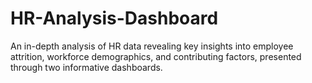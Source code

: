 # HR-Analysis-Dashboard
An in-depth analysis of HR data revealing key insights into employee attrition, workforce demographics, and contributing factors, presented through two informative dashboards.
